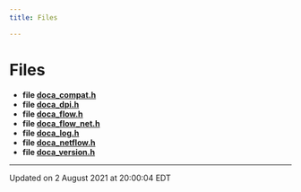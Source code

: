 ```yaml
---
title: Files

---
```


# Files




* **file [doca_compat.h](localhost:1313/networking-ethernet-software/doca/files/doca__compat_8h/#file-doca_compat.h)** 
* **file [doca_dpi.h](localhost:1313/networking-ethernet-software/doca/files/doca__dpi_8h/#file-doca_dpi.h)** 
* **file [doca_flow.h](localhost:1313/networking-ethernet-software/doca/files/doca__flow_8h/#file-doca_flow.h)** 
* **file [doca_flow_net.h](localhost:1313/networking-ethernet-software/doca/files/doca__flow__net_8h/#file-doca_flow_net.h)** 
* **file [doca_log.h](localhost:1313/networking-ethernet-software/doca/files/doca__log_8h/#file-doca_log.h)** 
* **file [doca_netflow.h](localhost:1313/networking-ethernet-software/doca/files/doca__netflow_8h/#file-doca_netflow.h)** 
* **file [doca_version.h](localhost:1313/networking-ethernet-software/doca/files/doca__version_8h/#file-doca_version.h)** 



-------------------------------

Updated on  2 August 2021 at 20:00:04 EDT
